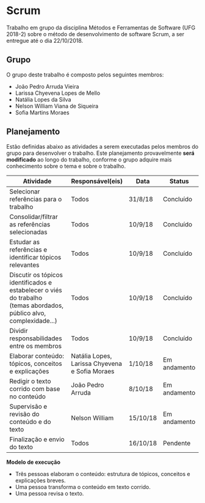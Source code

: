 ﻿# Scrum

Trabalho em grupo da disciplina Métodos e Ferramentas de Software (UFG 2018-2) sobre o método de desenvolvimento de software Scrum, a ser entregue até o dia 22/10/2018.

## Grupo

O grupo deste trabalho é composto pelos seguintes membros:

- João Pedro Arruda Vieira
- Larissa Chyevena Lopes de Mello
- Natália Lopes da Silva
- Nelson William Viana de Siqueira
- Sofia Martins Moraes

## Planejamento

Estão definidas abaixo as atividades a serem executadas pelos membros do grupo para desenvolver o trabalho. Este planejamento provavelmente **será modificado** ao longo do trabalho, conforme o grupo adquire mais conhecimento sobre o tema e sobre o trabalho.

| Atividade | Responsável(eis) | Data | Status |
|---|---|---|---|
| Selecionar referências para o trabalho | Todos  | 31/8/18 | Concluído |
| Consolidar/filtrar as referências selecionadas | Todos  | 10/9/18 | Concluído |
| Estudar as referências e identificar tópicos relevantes | Todos  | 10/9/18 | Concluído |
| Discutir os tópicos identificados e estabelecer o viés do trabalho<br>(temas abordados, público alvo, complexidade...) | Todos | 10/9/18 | Concluído |
| Dividir responsabilidades entre os membros | Todos  | 10/9/18 | Concluído |
| Elaborar conteúdo: tópicos, conceitos e explicações | Natália Lopes,<br>Larissa Chyevena<br>e Sofia Moraes | 1/10/18 | Em andamento |
| Redigir o texto corrido com base no conteúdo | João Pedro Arruda | 8/10/18 | Em andamento |
| Supervisão e revisão do conteúdo e do texto | Nelson William | 15/10/18 | Em andamento |
| Finalização e envio do texto | Todos | 16/10/18 | Pendente |

**Modelo de execução**
- Três pessoas elaboram o conteúdo: estrutura de tópicos, conceitos e explicações breves.
- Uma pessoa transforma o conteúdo em texto corrido.
- Uma pessoa revisa o texto.
